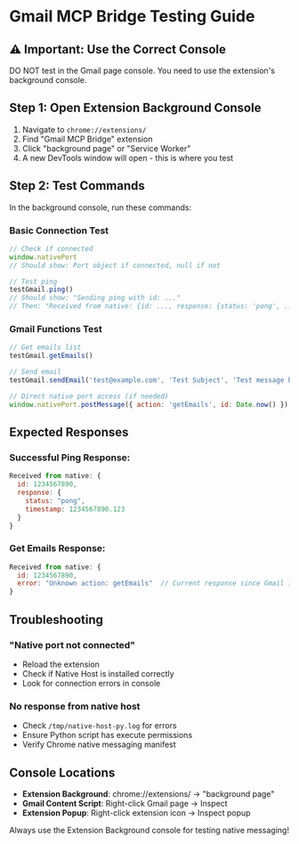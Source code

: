# Gmail MCP Bridge Testing Guide

## ⚠️ Important: Use the Correct Console

DO NOT test in the Gmail page console. You need to use the extension's background console.

## Step 1: Open Extension Background Console

1. Navigate to `chrome://extensions/`
2. Find "Gmail MCP Bridge" extension
3. Click "background page" or "Service Worker"
4. A new DevTools window will open - this is where you test

## Step 2: Test Commands

In the background console, run these commands:

### Basic Connection Test
```javascript
// Check if connected
window.nativePort
// Should show: Port object if connected, null if not

// Test ping
testGmail.ping()
// Should show: "Sending ping with id: ..." 
// Then: "Received from native: {id: ..., response: {status: 'pong', ...}}"
```

### Gmail Functions Test
```javascript
// Get emails list
testGmail.getEmails()

// Send email
testGmail.sendEmail('test@example.com', 'Test Subject', 'Test message body')

// Direct native port access (if needed)
window.nativePort.postMessage({ action: 'getEmails', id: Date.now() })
```

## Expected Responses

### Successful Ping Response:
```javascript
Received from native: {
  id: 1234567890,
  response: {
    status: "pong",
    timestamp: 1234567890.123
  }
}
```

### Get Emails Response:
```javascript
Received from native: {
  id: 1234567890,
  error: "Unknown action: getEmails"  // Current response since Gmail integration is pending
}
```

## Troubleshooting

### "Native port not connected"
- Reload the extension
- Check if Native Host is installed correctly
- Look for connection errors in console

### No response from native host
- Check `/tmp/native-host-py.log` for errors
- Ensure Python script has execute permissions
- Verify Chrome native messaging manifest

## Console Locations

- **Extension Background**: chrome://extensions/ → "background page"
- **Gmail Content Script**: Right-click Gmail page → Inspect
- **Extension Popup**: Right-click extension icon → Inspect popup

Always use the Extension Background console for testing native messaging!